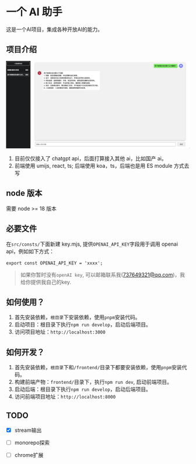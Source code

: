 # 一个 AI 助手
这是一个AI项目，集成各种开放AI的能力。
## 项目介绍

![截图](Screenshots/jietu.png)


1. 目前仅仅接入了 chatgpt api，后面打算接入其他 ai，比如国产 ai。
2. 前端使用 umijs, react, ts; 后端使用 koa，ts，后端也是用 ES module 方式去写

## node 版本

需要 node >= 18 版本

## 必要文件

在`src/consts/`下面新建 key.mjs, 提供`OPENAI_API_KEY`字段用于调用 openai api，例如如下方式：
```
export const OPENAI_API_KEY = 'xxxx';
```
> 如果你暂时没有`openAI key`, 可以邮箱联系我(737649321@qq.com)，我给你提供我自己的key.

## 如何使用？

1. 首先安装依赖，`根目录`下安装依赖，使用`pnpm`安装代码。
3. 启动项目：根目录下执行`npm run develop`，启动后端项目。
4. 访问项目地址：`http://localhost:3000`

## 如何开发？

1. 首先安装依赖，`根目录`下和`/frontend/`目录下都要安装依赖，使用`pnpm`安装代码。
2. 构建前端产物：`frontend/`目录下，执行`npm run dev`, 启动前端项目。
3. 启动后端：根目录下执行`npm run develop`，启动后端项目。
4. 访问前端项目地址：`http://localhost:8000`

## TODO
- [x] stream输出
- [ ] monorepo探索
- [ ] chrome扩展



